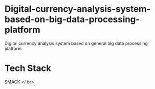 # Digital-currency-analysis-system-based-on-big-data-processing-platform
Digital currency analysis system based on general big data processing platform

# Tech Stack
SMACK </ br>
